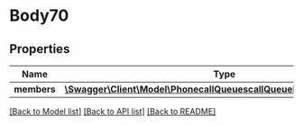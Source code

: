 # Body70

## Properties
Name | Type | Description | Notes
------------ | ------------- | ------------- | -------------
**members** | [**\Swagger\Client\Model\PhonecallQueuescallQueueIdmembersMembers**](PhonecallQueuescallQueueIdmembersMembers.md) |  | [optional] 

[[Back to Model list]](../README.md#documentation-for-models) [[Back to API list]](../README.md#documentation-for-api-endpoints) [[Back to README]](../README.md)


